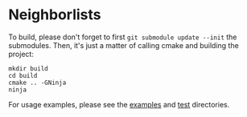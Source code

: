 # Neighborlists

To build, please don't forget to first `git submodule update --init` the submodules.
Then, it's just a matter of calling cmake and building the project: 

```shell
mkdir build
cd build
cmake .. -GNinja
ninja
```

For usage examples, please see the [examples](examples) and [test](test) directories.
